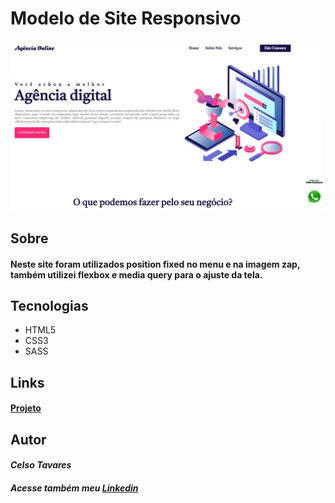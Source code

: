 # Modelo de Site Responsivo

![Arquivo](img/siteResponsivo.jpg)
 
## Sobre
    
#### Neste site foram utilizados position fixed no menu e na imagem zap, também utilizei flexbox e media query para o ajuste da tela. 

## Tecnologias 

*   HTML5
*   CSS3
*   SASS
 
## Links

#### [Projeto](https://celsotavares.github.io/Site-responsivo/)

## Autor
    
#### *Celso Tavares*
   
#####                                           Acesse também meu [Linkedin](https://www.linkedin.com/in/celsotavaresjunior/)
